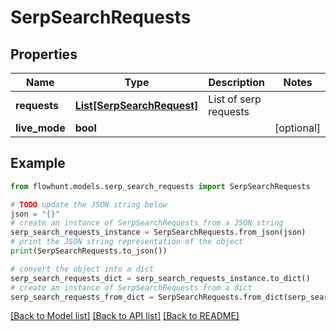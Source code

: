 # SerpSearchRequests


## Properties

Name | Type | Description | Notes
------------ | ------------- | ------------- | -------------
**requests** | [**List[SerpSearchRequest]**](SerpSearchRequest.md) | List of serp requests | 
**live_mode** | **bool** |  | [optional] 

## Example

```python
from flowhunt.models.serp_search_requests import SerpSearchRequests

# TODO update the JSON string below
json = "{}"
# create an instance of SerpSearchRequests from a JSON string
serp_search_requests_instance = SerpSearchRequests.from_json(json)
# print the JSON string representation of the object
print(SerpSearchRequests.to_json())

# convert the object into a dict
serp_search_requests_dict = serp_search_requests_instance.to_dict()
# create an instance of SerpSearchRequests from a dict
serp_search_requests_from_dict = SerpSearchRequests.from_dict(serp_search_requests_dict)
```
[[Back to Model list]](../README.md#documentation-for-models) [[Back to API list]](../README.md#documentation-for-api-endpoints) [[Back to README]](../README.md)


